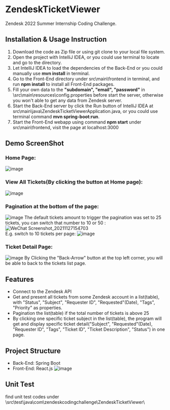# ZendeskTicketViewer
Zendesk 2022 Summer Internship Coding Challenge.

## Installation & Usage Instruction
1. Download the code as Zip file or using git clone to your local file system.
2. Open the project with IntelliJ IDEA, or you could use terminal to locate and go to the directory.
3. Let IntelliJ IDEA to load the dependencies of the Back-End or you could manually use **mvn install** in terminal.
4. Go to the Front-End directory under src\main\frontend in terminal, and run **npm install** to install all Front-End packages.
5. Fill your own data to the **"subdomain", "email", "password"** in \src\main\resources\config.properties before start the server, otherwise you won't able to get any data from Zendesk server.
6. Start the Back-End server by click the Run button of IntelliJ IDEA at src\main\java\ZendeskTicketViewerApplication.java, or you could use terminal command **mvn spring-boot:run**.
7. Start the Front-End webapp using command **npm start** under src\main\frontend, visit the page at localhost:3000

## Demo ScreenShot
### Home Page: 
![image](https://user-images.githubusercontent.com/62904466/143723504-20361c93-50cc-4781-822a-630ac1b2d305.png)
### View All Tickets(By clicking the button at Home page):
![image](https://user-images.githubusercontent.com/62904466/143723537-6c19d091-22cf-43f2-a8c8-a600ee0e6e3e.png)
### Pagination at the bottom of the page: 
![image](https://user-images.githubusercontent.com/62904466/143723593-6c582ab0-d873-404c-8879-c3be6d0a490f.png)
The default tickets amount to trigger the pagination was set to 25 tickets, you can switch that number to 10 or 50 :
![WeChat Screenshot_20211127154703](https://user-images.githubusercontent.com/62904466/143723662-3ed29d3f-6da1-45c5-bd68-f8516324bc78.png)
<br />E.g. switch to 10 tickets per page:
![image](https://user-images.githubusercontent.com/62904466/143723676-a3627623-e838-43d4-a0a8-d826c391b5f8.png)
### Ticket Detail Page:
![image](https://user-images.githubusercontent.com/62904466/143723688-7bbe8180-c357-469a-be58-52ec38ad3558.png)
By Clicking the "Back-Arrow" button at the top left corner, you will be able to back to the tickets list page.

## Features
- Connect to the Zendesk API
- Get and present all tickets from some Zendesk account in a list(table), with "Status", "Subject", "Requester ID", "Requested"(Date), "Tags", "Priority" as properties.
- Pagination the list(table) if the total number of tickets is above 25
- By clicking one specific ticket subject in the list(table), the program will get and display specific ticket detail("Subject", "Requested"(Date), "Requester ID", "Tags", "Ticket ID", "Ticket Description", "Status") in one page.

## Project Structure
- Back-End: Spring Boot
- Front-End: React.js
![image](https://user-images.githubusercontent.com/62904466/143723148-7cd46c88-3795-499d-b122-0f4e790b36ab.png)

## Unit Test
find unit test codes under \src\test\java\com\zendeskcodingchallenge\ZendeskTicketViewer\
